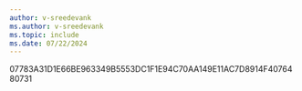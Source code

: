 ```yaml
---
author: v-sreedevank
ms.author: v-sreedevank
ms.topic: include
ms.date: 07/22/2024
---
```


07783A31D1E66BE963349B5553DC1F1E94C70AA149E11AC7D8914F4076480731
   

